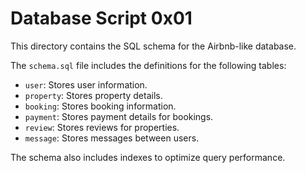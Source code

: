 # Database Script 0x01

This directory contains the SQL schema for the Airbnb-like database.

The `schema.sql` file includes the definitions for the following tables:
- `user`: Stores user information.
- `property`: Stores property details.
- `booking`: Stores booking information.
- `payment`: Stores payment details for bookings.
- `review`: Stores reviews for properties.
- `message`: Stores messages between users.

The schema also includes indexes to optimize query performance.